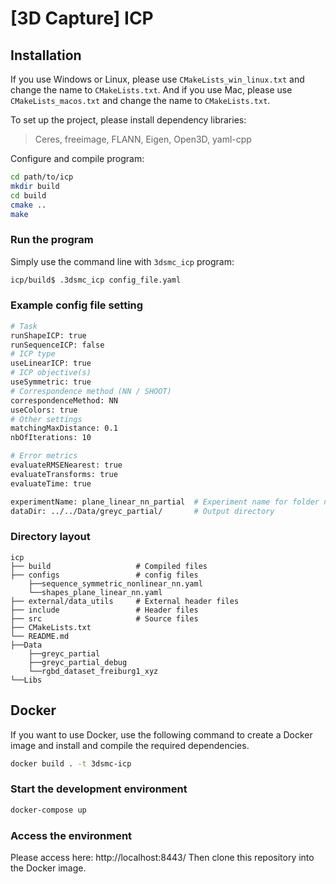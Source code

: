 # [3D Capture] ICP

## Installation

If you use Windows or Linux, please use `CMakeLists_win_linux.txt` and change the name to `CMakeLists.txt`. And if you use Mac, please use `CMakeLists_macos.txt` and change the name to `CMakeLists.txt`.

To set up the project, please install dependency libraries: 
> Ceres, freeimage, FLANN, Eigen, Open3D, yaml-cpp

Configure and compile program:
```sh
cd path/to/icp
mkdir build
cd build
cmake ..
make
```

### Run the program
Simply use the command line with `3dsmc_icp` program:

```sh
icp/build$ .3dsmc_icp config_file.yaml
```

### Example config file setting

```sh
# Task
runShapeICP: true
runSequenceICP: false
# ICP type
useLinearICP: true
# ICP objective(s)
useSymmetric: true
# Correspondence method (NN / SHOOT)
correspondenceMethod: NN
useColors: true
# Other settings
matchingMaxDistance: 0.1
nbOfIterations: 10

# Error metrics
evaluateRMSENearest: true
evaluateTransforms: true
evaluateTime: true                      

experimentName: plane_linear_nn_partial  # Experiment name for folder name
dataDir: ../../Data/greyc_partial/       # Output directory
```

### Directory layout

    icp
    ├── build                   # Compiled files
    ├── configs                 # config files
        ├──sequence_symmetric_nonlinear_nn.yaml
        └──shapes_plane_linear_nn.yaml
    ├── external/data_utils     # External header files
    ├── include                 # Header files
    ├── src                     # Source files
    ├── CMakeLists.txt
    └── README.md
    ├──Data
        ├──greyc_partial
        ├──greyc_partial_debug
        └──rgbd_dataset_freiburg1_xyz
    └──Libs


## Docker

If you want to use Docker, use the following command to create a Docker image and install and compile the required dependencies.

```bash
docker build . -t 3dsmc-icp
```

### Start the development environment

```bash
docker-compose up
```

### Access the environment

Please access here: http://localhost:8443/
Then clone this repository into the Docker image.
